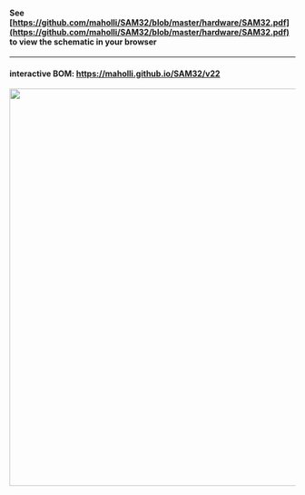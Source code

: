 #### See [https://github.com/maholli/SAM32/blob/master/hardware/SAM32.pdf](https://github.com/maholli/SAM32/blob/master/hardware/SAM32.pdf) to view the schematic in your browser
----
#### interactive BOM: https://maholli.github.io/SAM32/v22

<p align="middle">
  <img width="700" src="https://github.com/maholli/SAM32/blob/master/docs/interactiveBOM.PNG">
</p>
